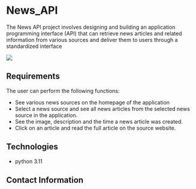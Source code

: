 # News_API
The News API project involves designing and building an application programming interface (API) that can retrieve news articles and related information from various sources and deliver them to users through a standardized interface

![](/Flask-News-App/blob/master/app/static/assets/img/screenshot.PNG)

## Requirements
The user can perform the following functions:

- See various news sources on the homepage of the application
- Select a news source and see all news articles from the selected news source in the application.
- See the image, description and the time a news article was created.
- Click on an article and read the full article on the source website.


## Technologies
- python 3.11




## Contact Information



